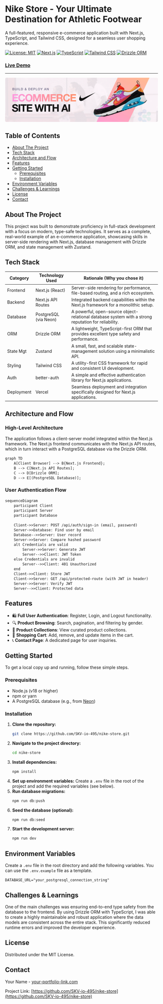 # Nike Store - Your Ultimate Destination for Athletic Footwear

A full-featured, responsive e-commerce application built with Next.js, TypeScript, and Tailwind CSS, designed for a seamless user shopping experience.

[![License: MIT](https://img.shields.io/badge/License-MIT-yellow.svg)](https://opensource.org/licenses/MIT)
[![Next.js](https://img.shields.io/badge/Next.js-000000?style=for-the-badge&logo=nextdotjs&logoColor=white)](https://nextjs.org/)
[![TypeScript](https://img.shields.io/badge/TypeScript-3178C6?style=for-the-badge&logo=typescript&logoColor=white)](https://www.typescriptlang.org/)
[![Tailwind CSS](https://img.shields.io/badge/Tailwind_CSS-38B2AC?style=for-the-badge&logo=tailwind-css&logoColor=white)](https://tailwindcss.com/)
[![Drizzle ORM](https://img.shields.io/badge/Drizzle_ORM-C5F74F?style=for-the-badge&logo=drizzle&logoColor=black)](https://orm.drizzle.team/)

### **[Live Demo](https://your-live-demo-link.com)**

---

![Nike Store Homepage](public/readme/hero.webp)

## Table of Contents

- [About The Project](#about-the-project)
- [Tech Stack](#tech-stack)
- [Architecture and Flow](#architecture-and-flow)
- [Features](#features)
- [Getting Started](#getting-started)
  - [Prerequisites](#prerequisites)
  - [Installation](#installation)
- [Environment Variables](#environment-variables)
- [Challenges & Learnings](#challenges--learnings)
- [License](#license)
- [Contact](#contact)

## About The Project

This project was built to demonstrate proficiency in full-stack development with a focus on modern, type-safe technologies. It serves as a complete, real-world example of an e-commerce application, showcasing skills in server-side rendering with Next.js, database management with Drizzle ORM, and state management with Zustand.

## Tech Stack

| Category      | Technology Used           | Rationale (Why you chose it)                                                              |
| ------------- | ------------------------- | ----------------------------------------------------------------------------------------- |
| Frontend      | Next.js (React)           | Server-side rendering for performance, file-based routing, and a rich ecosystem.          |
| Backend       | Next.js API Routes        | Integrated backend capabilities within the Next.js framework for a monolithic setup.      |
| Database      | PostgreSQL (via Neon)     | A powerful, open-source object-relational database system with a strong reputation for reliability. |
| ORM           | Drizzle ORM               | A lightweight, TypeScript-first ORM that provides excellent type safety and performance.  |
| State Mgt     | Zustand                   | A small, fast, and scalable state-management solution using a minimalistic API.           |
| Styling       | Tailwind CSS              | A utility-first CSS framework for rapid and consistent UI development.                    |
| Auth          | better-auth               | A simple and effective authentication library for Next.js applications.                   |
| Deployment    | Vercel                    | Seamless deployment and integration specifically designed for Next.js applications.       |

## Architecture and Flow

### High-Level Architecture

The application follows a client-server model integrated within the Next.js framework. The Next.js frontend communicates with the Next.js API routes, which in turn interact with a PostgreSQL database via the Drizzle ORM.

```mermaid
graph TD
    A[Client Browser] --> B{Next.js Frontend};
    B --> C[Next.js API Routes];
    C --> D[Drizzle ORM];
    D --> E[(PostgreSQL Database)];
```

### User Authentication Flow

```mermaid
sequenceDiagram
    participant Client
    participant Server
    participant Database

    Client->>Server: POST /api/auth/sign-in (email, password)
    Server->>Database: Find user by email
    Database-->>Server: User record
    Server->>Server: Compare hashed password
    alt Credentials are valid
        Server->>Server: Generate JWT
        Server-->>Client: JWT Token
    else Credentials are invalid
        Server-->>Client: 401 Unauthorized
    end
    Client->>Client: Store JWT
    Client->>Server: GET /api/protected-route (with JWT in header)
    Server->>Server: Verify JWT
    Server-->>Client: Protected data
```

## Features

- 🛍️ **Full User Authentication**: Register, Login, and Logout functionality.
- 🔍 **Product Browsing**: Search, pagination, and filtering by gender.
- 📄 **Product Collections**: View curated product collections.
- 🛒 **Shopping Cart**: Add, remove, and update items in the cart.
- 📞 **Contact Page**: A dedicated page for user inquiries.

## Getting Started

To get a local copy up and running, follow these simple steps.

### Prerequisites

- Node.js (v18 or higher)
- npm or yarn
- A PostgreSQL database (e.g., from [Neon](https://neon.tech/))

### Installation

1.  **Clone the repository:**
    ```sh
    git clone https://github.com/SKV-io-495/nike-store.git
    ```
2.  **Navigate to the project directory:**
    ```sh
    cd nike-store
    ```
3.  **Install dependencies:**
    ```sh
    npm install
    ```
4.  **Set up environment variables:**
    Create a `.env` file in the root of the project and add the required variables (see below).
5.  **Run database migrations:**
    ```sh
    npm run db:push
    ```
6.  **Seed the database (optional):**
    ```sh
    npm run db:seed
    ```
7.  **Start the development server:**
    ```sh
    npm run dev
    ```

## Environment Variables

Create a `.env` file in the root directory and add the following variables. You can use the `.env.example` file as a template.

```
DATABASE_URL="your_postgresql_connection_string"
```

## Challenges & Learnings

One of the main challenges was ensuring end-to-end type safety from the database to the frontend. By using Drizzle ORM with TypeScript, I was able to create a highly maintainable and robust application where the data models are consistent across the entire stack. This significantly reduced runtime errors and improved the developer experience.

## License

Distributed under the MIT License.

## Contact

Your Name - [your-portfolio-link.com](https://your-portfolio-link.com)

Project Link: [https://github.com/SKV-io-495/nike-store](https://github.com/SKV-io-495/nike-store)
